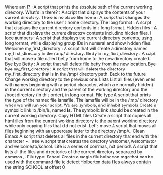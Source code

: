Where am I? : A script that prints the absolute path of the current working directory.
What's in there? : A script that displays the contents of your current directory.
There is no place like home : A script that changes the working directory to the user's home directory.
The long format : A script that displays the current directory contents in a long format.
Hidden files : A script that displays the current directory contents including hidden files.
I loce numbers : A script that displays the current directory contents, using long format, while displaying group IDs in numeral and show hidden files.
Welcome my_first_directory : A script that will create a directory named my_first_directory in the /tmp/ directory.
Betty in my_first_directory : A scipt that will move a file called betty from home to the new directory created.
Bye bye Betty : A script that will delete file betty from the new location.
Bye bye my_first_directory : A script that will delete the directory my_first_directory that is in the /tmp/ directory path.
Back to the future Change working directory to the previous one.
Lists List all files (even ones with names beginning with a period character, which are normally hidden) in the current directory and the parent of the working directory and the /boot directory (in this order), in long format.
File type A script that prints the type of the named file iamafile. The iamafile will be in the /tmp/ directory when we will run your script.
We are symbols, and inhabit symbols Create a symbolic link to /bin/ls, named __ls__. The symbolic link should be created in the current working directory.
Copy HTML files Create a script that copies all html files from the current working directory to the parent working directory while only copying files that did not exist.
Let's move A script that moves all files beginning with an uppercase letter to the directory /tmp/u.
Clean Emacs A script that deletes all files in the current directory that end with the character ~.
Tree A script that creates the directory welcome/, welcome/to/ and welcome/to/school.
Life is a series of commas, not periods A script that lists all the files and directories of the current directory separated by commas ,.
File type: School Create a magic file holberton.mgc that can be used with the command file to detect Holberton data files always contain the string SCHOOL at offset 0.
